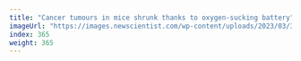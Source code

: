 ```yaml
---
title: "Cancer tumours in mice shrunk thanks to oxygen-sucking battery"
imageUrl: "https://images.newscientist.com/wp-content/uploads/2023/03/31160016/SEI_150387548.jpg?width=788"
index: 365
weight: 365
---
```


